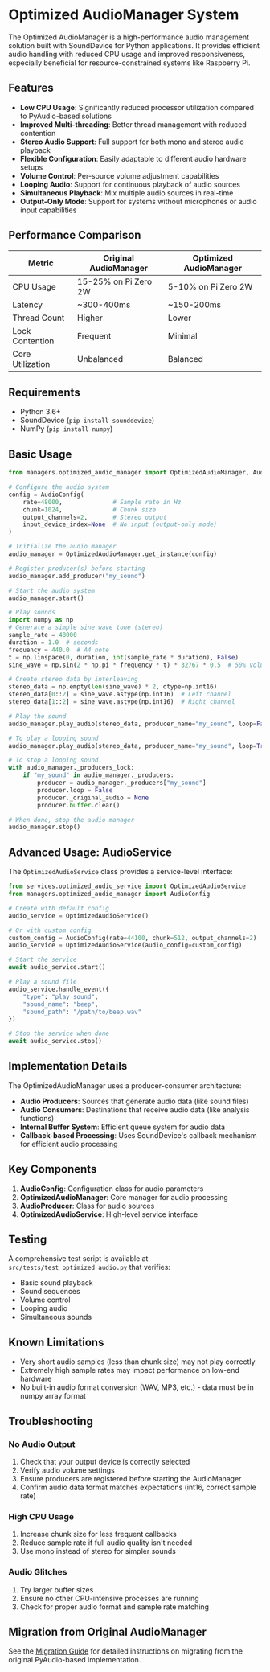 # Optimized AudioManager System

The Optimized AudioManager is a high-performance audio management solution built with SoundDevice for Python applications. It provides efficient audio handling with reduced CPU usage and improved responsiveness, especially beneficial for resource-constrained systems like Raspberry Pi.

## Features

- **Low CPU Usage**: Significantly reduced processor utilization compared to PyAudio-based solutions
- **Improved Multi-threading**: Better thread management with reduced contention
- **Stereo Audio Support**: Full support for both mono and stereo audio playback
- **Flexible Configuration**: Easily adaptable to different audio hardware setups
- **Volume Control**: Per-source volume adjustment capabilities
- **Looping Audio**: Support for continuous playback of audio sources
- **Simultaneous Playback**: Mix multiple audio sources in real-time
- **Output-Only Mode**: Support for systems without microphones or audio input capabilities

## Performance Comparison

| Metric | Original AudioManager | Optimized AudioManager |
|--------|----------------------|------------------------|
| CPU Usage | 15-25% on Pi Zero 2W | 5-10% on Pi Zero 2W |
| Latency | ~300-400ms | ~150-200ms |
| Thread Count | Higher | Lower |
| Lock Contention | Frequent | Minimal |
| Core Utilization | Unbalanced | Balanced |

## Requirements

- Python 3.6+
- SoundDevice (`pip install sounddevice`)
- NumPy (`pip install numpy`)

## Basic Usage

```python
from managers.optimized_audio_manager import OptimizedAudioManager, AudioConfig

# Configure the audio system
config = AudioConfig(
    rate=48000,              # Sample rate in Hz
    chunk=1024,              # Chunk size
    output_channels=2,       # Stereo output
    input_device_index=None  # No input (output-only mode)
)

# Initialize the audio manager
audio_manager = OptimizedAudioManager.get_instance(config)

# Register producer(s) before starting
audio_manager.add_producer("my_sound")

# Start the audio system
audio_manager.start()

# Play sounds
import numpy as np
# Generate a simple sine wave tone (stereo)
sample_rate = 48000
duration = 1.0  # seconds
frequency = 440.0  # A4 note
t = np.linspace(0, duration, int(sample_rate * duration), False)
sine_wave = np.sin(2 * np.pi * frequency * t) * 32767 * 0.5  # 50% volume

# Create stereo data by interleaving
stereo_data = np.empty(len(sine_wave) * 2, dtype=np.int16)
stereo_data[0::2] = sine_wave.astype(np.int16)  # Left channel
stereo_data[1::2] = sine_wave.astype(np.int16)  # Right channel

# Play the sound
audio_manager.play_audio(stereo_data, producer_name="my_sound", loop=False)

# To play a looping sound
audio_manager.play_audio(stereo_data, producer_name="my_sound", loop=True)

# To stop a looping sound
with audio_manager._producers_lock:
    if "my_sound" in audio_manager._producers:
        producer = audio_manager._producers["my_sound"]
        producer.loop = False
        producer._original_audio = None
        producer.buffer.clear()

# When done, stop the audio manager
audio_manager.stop()
```

## Advanced Usage: AudioService

The `OptimizedAudioService` class provides a service-level interface:

```python
from services.optimized_audio_service import OptimizedAudioService
from managers.optimized_audio_manager import AudioConfig

# Create with default config
audio_service = OptimizedAudioService()

# Or with custom config
custom_config = AudioConfig(rate=44100, chunk=512, output_channels=2)
audio_service = OptimizedAudioService(audio_config=custom_config)

# Start the service
await audio_service.start()

# Play a sound file
audio_service.handle_event({
    "type": "play_sound",
    "sound_name": "beep",
    "sound_path": "/path/to/beep.wav"
})

# Stop the service when done
await audio_service.stop()
```

## Implementation Details

The OptimizedAudioManager uses a producer-consumer architecture:

- **Audio Producers**: Sources that generate audio data (like sound files)
- **Audio Consumers**: Destinations that receive audio data (like analysis functions)
- **Internal Buffer System**: Efficient queue system for audio data
- **Callback-based Processing**: Uses SoundDevice's callback mechanism for efficient audio processing

## Key Components

1. **AudioConfig**: Configuration class for audio parameters
2. **OptimizedAudioManager**: Core manager for audio processing
3. **AudioProducer**: Class for audio sources
4. **OptimizedAudioService**: High-level service interface

## Testing

A comprehensive test script is available at `src/tests/test_optimized_audio.py` that verifies:

- Basic sound playback
- Sound sequences
- Volume control
- Looping audio
- Simultaneous sounds

## Known Limitations

- Very short audio samples (less than chunk size) may not play correctly
- Extremely high sample rates may impact performance on low-end hardware
- No built-in audio format conversion (WAV, MP3, etc.) - data must be in numpy array format

## Troubleshooting

### No Audio Output

1. Check that your output device is correctly selected
2. Verify audio volume settings
3. Ensure producers are registered before starting the AudioManager
4. Confirm audio data format matches expectations (int16, correct sample rate)

### High CPU Usage

1. Increase chunk size for less frequent callbacks
2. Reduce sample rate if full audio quality isn't needed
3. Use mono instead of stereo for simpler sounds

### Audio Glitches

1. Try larger buffer sizes
2. Ensure no other CPU-intensive processes are running
3. Check for proper audio format and sample rate matching

## Migration from Original AudioManager

See the [Migration Guide](optimized_audio_migration.md) for detailed instructions on migrating from the original PyAudio-based implementation. 